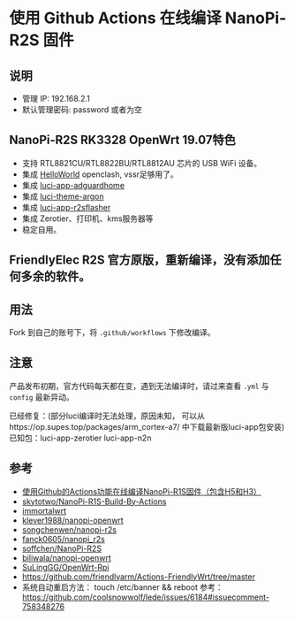 # 使用 Github Actions 在线编译 NanoPi-R2S 固件




## 说明
* 管理 IP: 192.168.2.1
* 默认管理密码: password 或者为空

## NanoPi-R2S RK3328 OpenWrt 19.07特色
* 支持 RTL8821CU/RTL8822BU/RTL8812AU 芯片的 USB WiFi 设备。
* 集成 [HelloWorld](https://github.com/jerrykuku/luci-app-vssr) openclash, vssr足够用了。
* 集成 [luci-app-adguardhome](https://github.com/rufengsuixing/luci-app-adguardhome)
* 集成 [luci-theme-argon](https://github.com/jerrykuku/luci-theme-argon)
* 集成 [luci-app-r2sflasher](https://github.com/songchenwen/nanopi-r2s/tree/master/luci-app-r2sflasher)
* 集成 Zerotier、打印机、kms服务器等
* 稳定自用。

## FriendlyElec R2S 官方原版，重新编译，没有添加任何多余的软件。

## 用法
Fork 到自己的账号下，将 `.github/workflows` 下修改编译。

## 注意
产品发布初期，官方代码每天都在变，遇到无法编译时，请过来查看 `.yml` 与 `config` 最新异动。

已经修复：(部分luci编译时无法处理，原因未知， 可以从https://op.supes.top/packages/arm_cortex-a7/ 中下载最新版luci-app包安装)
         已知包：luci-app-zerotier luci-app-n2n 


## 参考
* [使用Github的Actions功能在线编译NanoPi-R1S固件（包含H5和H3）](https://totoro.site/index.php/archives/70/)
* [skytotwo/NanoPi-R1S-Build-By-Actions](https://github.com/skytotwo/NanoPi-R1S-Build-By-Actions)
* [immortalwrt](https://github.com/immortalwrt/build-immortalwrt)
* [klever1988/nanopi-openwrt](https://github.com/klever1988/nanopi-openwrt)
* [songchenwen/nanopi-r2s](https://github.com/songchenwen/nanopi-r2s)
* [fanck0605/nanopi_r2s](https://github.com/fanck0605/openwrt-nanopi-r2s)
* [soffchen/NanoPi-R2S](https://github.com/soffchen/NanoPi-R2S)
* [biliwala/nanopi-openwrt](https://github.com/biliwala/nanopi-openwrt)
* [SuLingGG/OpenWrt-Rpi](https://github.com/SuLingGG/OpenWrt-Rpi)
* https://github.com/friendlyarm/Actions-FriendlyWrt/tree/master 
* 系统自动重启方法： touch /etc/banner && reboot   参考：https://github.com/coolsnowwolf/lede/issues/6184#issuecomment-758348276
